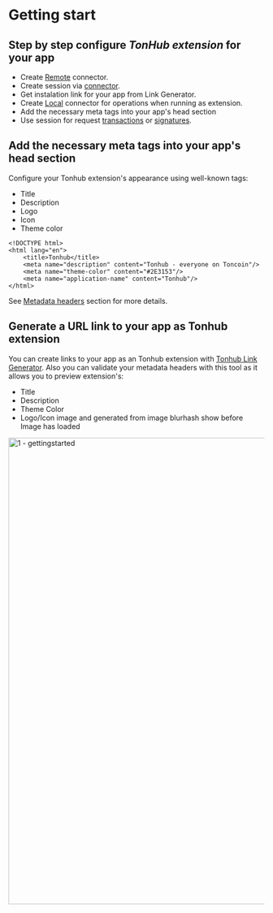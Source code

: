 # Getting start

## Step by step configure _TonHub extension_ for your app

* Create [Remote](doc:tonhub-remote-connector) connector.
* Create session via [connector](/docs/tonhub-remote-connector#creating-a-connector).
* Get instalation link for your app from Link Generator. 
* Create [Local](doc:tonhub-local-connector) connector for operations when running as extension.
* Add the necessary meta tags into your app's head section
* Use session for request [transactions](/docs/tonhub-remote-connector#requesting-transaction) or [signatures](/docs/tonhub-remote-connector#requesting-signature).




## Add the necessary meta tags into your app's head section

Configure your Tonhub extension's appearance using well-known tags: 
- Title
- Description 
- Logo 
- Icon 
- Theme color

```
<!DOCTYPE html>
<html lang="en">
    <title>Tonhub</title>
    <meta name="description" content="Tonhub - everyone on Toncoin"/>
    <meta name="theme-color" content="#2E3153"/>
    <meta name="application-name" content="Tonhub"/>
</html>
```
See [Metadata headers](doc:metadata-headers) section for more details. 

## Generate a URL link to your app as Tonhub extension

You can create links to your app as an Tonhub extension with [Tonhub Link Generator](doc:tonhub-link-generator). Also you can validate your metadata headers with this tool as it allows you to preview extension's: 
- Title
- Description
- Theme Color
- Logo/Icon image and generated from image blurhash show before Image has loaded 

<img width="919" alt="1 - gettingstarted" src="https://user-images.githubusercontent.com/39581753/178587512-df558e86-2746-4dd5-97c8-e7ad37d8c100.png">
